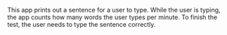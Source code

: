 This app prints out a sentence for a user to type.
While the user is typing, the app counts how many words the user types per minute.
To finish the test, the user needs to type the sentence correctly.